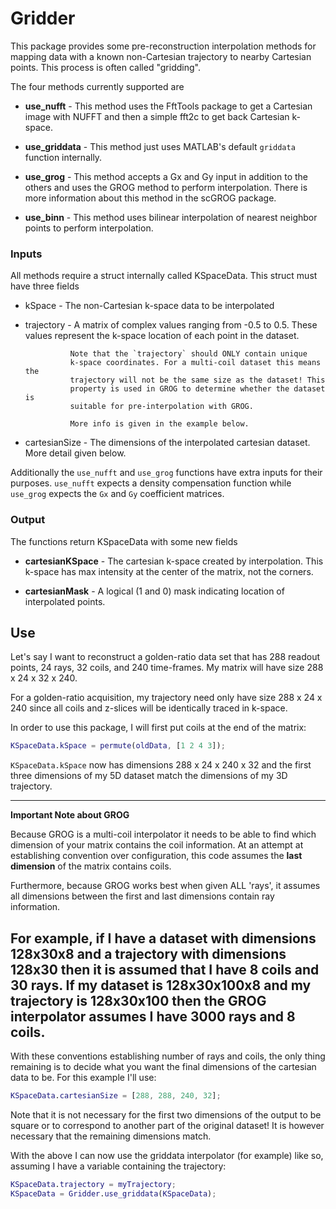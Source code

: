 # Gridder


This package provides some pre-reconstruction interpolation methods for mapping data with a known non-Cartesian trajectory to nearby Cartesian points. This process is often called "gridding".

The four methods currently supported are

* **use_nufft** - This method uses the FftTools package to get a Cartesian image with NUFFT and then a simple fft2c to get back Cartesian k-space.

* **use_griddata** - This method just uses MATLAB's default `griddata` function internally.

* **use_grog** - This method accepts a Gx and Gy input in addition to the others and uses the GROG method to perform interpolation. There is more information about this method in the scGROG package.

* **use_binn** - This method uses bilinear interpolation of nearest neighbor points to perform interpolation.

### Inputs

All methods require a struct internally called KSpaceData. This struct must have three fields

* kSpace       - The non-Cartesian k-space data to be interpolated

* trajectory   - A matrix of complex values ranging from -0.5 to 0.5.
                These values represent the k-space location of each
                point in the dataset.

                Note that the `trajectory` should ONLY contain unique
                k-space coordinates. For a multi-coil dataset this means the
                trajectory will not be the same size as the dataset! This
                property is used in GROG to determine whether the dataset is
                suitable for pre-interpolation with GROG.

                More info is given in the example below.

* cartesianSize - The dimensions of the interpolated cartesian dataset.
                  More detail given below.

Additionally the `use_nufft` and `use_grog` functions have extra inputs for their purposes. `use_nufft` expects a density compensation function while `use_grog` expects the `Gx` and `Gy` coefficient matrices.

### Output

The functions return KSpaceData with some new fields

* **cartesianKSpace** - The cartesian k-space created by interpolation. This k-space has max intensity at the center of the matrix, not the corners.

* **cartesianMask** - A logical (1 and 0) mask indicating location of interpolated points.

## Use

Let's say I want to reconstruct a golden-ratio data set that has 288
readout points, 24 rays, 32 coils, and 240 time-frames. My
matrix will have size 288 x 24 x 32 x 240.

For a golden-ratio acquisition, my trajectory need only have size
288 x 24 x 240 since all coils and z-slices will be identically
traced in k-space.

In order to use this package, I will first put coils at
the end of the matrix:

```matlab
KSpaceData.kSpace = permute(oldData, [1 2 4 3]);
```

`KSpaceData.kSpace` now has dimensions 288 x 24 x 240 x 32 and the first three
dimensions of my 5D dataset match the dimensions of my 3D trajectory.

---
**Important Note about GROG**

Because GROG is a multi-coil interpolator it needs to be able to find which
dimension of your matrix contains the coil information. At an attempt at
establishing convention over configuration, this code assumes the **last
dimension** of the matrix contains coils.

Furthermore, because GROG works best when given ALL 'rays', it assumes
all dimensions between the first and last dimensions contain ray information.

For example, if I have a dataset with dimensions 128x30x8 and a trajectory
with dimensions 128x30 then it is assumed that I have 8 coils and 30 rays.
If my dataset is 128x30x100x8 and my trajectory is 128x30x100 then the
GROG interpolator assumes I have 3000 rays and 8 coils.
---

With these conventions establishing number of rays and coils, the only thing remaining is to decide what you want the final dimensions of the cartesian data to be. For this example I'll use:

```matlab
KSpaceData.cartesianSize = [288, 288, 240, 32];
```

Note that it is not necessary for the first two dimensions of the output
to be square or to correspond to another part of the original dataset!
It is however necessary that the remaining dimensions match.

With the above I can now use the griddata interpolator (for example) like so, assuming
I have a variable containing the trajectory:

```matlab
KSpaceData.trajectory = myTrajectory;
KSpaceData = Gridder.use_griddata(KSpaceData);
```
